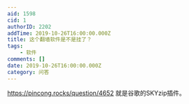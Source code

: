 ```yaml
---
aid: 1598
cid: 1
authorID: 2202
addTime: 2019-10-26T16:00:00.000Z
title: 这个翻墙软件是不是挂了？
tags:
    - 软件
comments: []
date: 2019-10-26T16:00:00.000Z
category: 问答
---
```


https://pincong.rocks/question/4652 就是谷歌的SKYzip插件。
